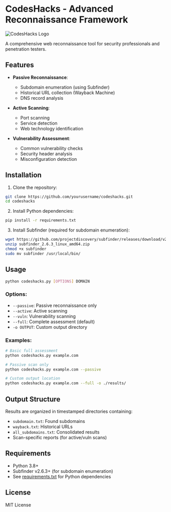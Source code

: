 # CodesHacks - Advanced Reconnaissance Framework

![CodesHacks Logo](https://i.imgur.com/placeholder.png)

A comprehensive web reconnaissance tool for security professionals and penetration testers.

## Features

- **Passive Reconnaissance**:
  - Subdomain enumeration (using Subfinder)
  - Historical URL collection (Wayback Machine)
  - DNS record analysis

- **Active Scanning**:
  - Port scanning
  - Service detection
  - Web technology identification

- **Vulnerability Assessment**:
  - Common vulnerability checks
  - Security header analysis
  - Misconfiguration detection

## Installation

1. Clone the repository:
```bash
git clone https://github.com/yourusername/codeshacks.git
cd codeshacks
```

2. Install Python dependencies:
```bash
pip install -r requirements.txt
```

3. Install Subfinder (required for subdomain enumeration):
```bash
wget https://github.com/projectdiscovery/subfinder/releases/download/v2.6.3/subfinder_2.6.3_linux_amd64.zip
unzip subfinder_2.6.3_linux_amd64.zip
chmod +x subfinder
sudo mv subfinder /usr/local/bin/
```

## Usage

```bash
python codeshacks.py [OPTIONS] DOMAIN
```

### Options:
- `--passive`: Passive reconnaissance only
- `--active`: Active scanning
- `--vuln`: Vulnerability scanning
- `--full`: Complete assessment (default)
- `-o OUTPUT`: Custom output directory

### Examples:
```bash
# Basic full assessment
python codeshacks.py example.com

# Passive scan only
python codeshacks.py example.com --passive

# Custom output location
python codeshacks.py example.com --full -o ./results/
```

## Output Structure
Results are organized in timestamped directories containing:
- `subdomain.txt`: Found subdomains
- `wayback.txt`: Historical URLs
- `all_subdomains.txt`: Consolidated results
- Scan-specific reports (for active/vuln scans)

## Requirements
- Python 3.8+
- Subfinder v2.6.3+ (for subdomain enumeration)
- See [requirements.txt](requirements.txt) for Python dependencies

## License
MIT License
